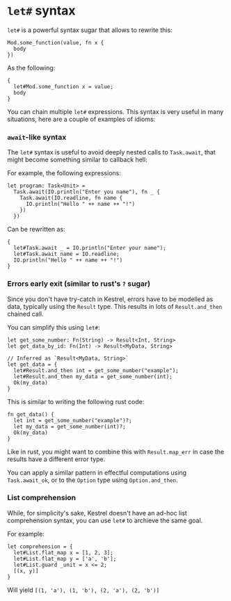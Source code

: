 # `let#` syntax

`let#` is a powerful syntax sugar that allows to rewrite this:

```kestrel
Mod.some_function(value, fn x {
  body
})
```

As the following:

```kestrel
{
  let#Mod.some_function x = value;
  body
}
```

You can chain multiple `let#` expressions.
This syntax is very useful in many situations, here are a couple of examples of idioms:

### `await`-like syntax

The `let#` syntax is useful to avoid deeply nested calls to `Task.await`, that might become something similar to callback hell:

For example, the following expressions:

```kestrel
let program: Task<Unit> =
  Task.await(IO.println("Enter you name"), fn _ {
    Task.await(IO.readline, fn name {
      IO.println("Hello " ++ name ++ "!")
    })
  })
```

Can be rewritten as:

```kestrel
{
  let#Task.await _ = IO.println("Enter your name");
  let#Task.await name = IO.readline;
  IO.println("Hello " ++ name ++ "!")
}
```

### Errors early exit (similar to rust's `?` sugar)

Since you don't have try-catch in Kestrel, errors have to be modelled as data, typically using the `Result` type.
This results in lots of `Result.and_then` chained call.

You can simplify this using `let#`:

```kestrel
let get_some_number: Fn(String) -> Result<Int, String>
let get_data_by_id: Fn(Int) -> Result<MyData, String>

// Inferred as `Result<MyData, String>`
let get_data = {
  let#Result.and_then int = get_some_number("example");
  let#Result.and_then my_data = get_some_number(int);
  Ok(my_data)
}
```

This is similar to writing the following rust code:

```kestrel
fn get_data() {
  let int = get_some_number("example")?;
  let my_data = get_some_number(int)?;
  Ok(my_data)
}
```

Like in rust, you might want to combine this with `Result.map_err` in case the results have a different error type.

You can apply a similar pattern in effectful computations using `Task.await_ok`, or to the `Option` type using `Option.and_then`.

### List comprehension

While, for simplicity's sake, Kestrel doesn't have an ad-hoc list comprehension syntax, you can use `let#` to archieve the same goal.

For example:

```kestrel
let comprehension = {
  let#List.flat_map x = [1, 2, 3];
  let#List.flat_map y = ['a', 'b'];
  let#List.guard _unit = x <= 2;
  [(x, y)]
}
```

Will yield `[(1, 'a'), (1, 'b'), (2, 'a'), (2, 'b')]`
